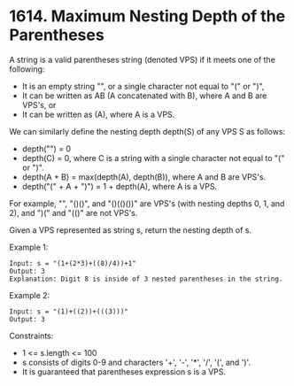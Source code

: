 # 1614. Maximum Nesting Depth of the Parentheses

A string is a valid parentheses string (denoted VPS) if it meets one of the following:

*    It is an empty string "", or a single character not equal to "(" or ")",
*    It can be written as AB (A concatenated with B), where A and B are VPS's, or
*    It can be written as (A), where A is a VPS.

We can similarly define the nesting depth depth(S) of any VPS S as follows:

*    depth("") = 0
*    depth(C) = 0, where C is a string with a single character not equal to "(" or ")".
*    depth(A + B) = max(depth(A), depth(B)), where A and B are VPS's.
*    depth("(" + A + ")") = 1 + depth(A), where A is a VPS.

For example, "", "()()", and "()(()())" are VPS's (with nesting depths 0, 1, and 2), and ")(" and "(()" are not VPS's.

Given a VPS represented as string s, return the nesting depth of s.

 

Example 1:

    Input: s = "(1+(2*3)+((8)/4))+1"
    Output: 3
    Explanation: Digit 8 is inside of 3 nested parentheses in the string.

Example 2:

    Input: s = "(1)+((2))+(((3)))"
    Output: 3

 

Constraints:

*    1 <= s.length <= 100
*    s consists of digits 0-9 and characters '+', '-', '*', '/', '(', and ')'.
*    It is guaranteed that parentheses expression s is a VPS.

